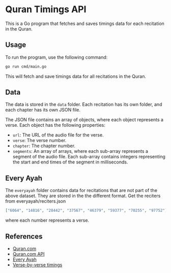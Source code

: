 # Quran Timings API

This is a Go program that fetches and saves timings data for each recitation in the Quran.

## Usage

To run the program, use the following command:

```bash
go run cmd/main.go
```

This will fetch and save timings data for all recitations in the Quran.

## Data

The data is stored in the `data` folder. Each recitation has its own folder, and each chapter has its own JSON file.

The JSON file contains an array of objects, where each object represents a verse. Each object has the following properties:

- `url`: The URL of the audio file for the verse.
- `verse`: The verse number.
- `chapter`: The chapter number.
- `segments`: An array of arrays, where each sub-array represents a segment of the audio file. Each sub-array contains integers representing the start and end times of the segment in milliseconds.

## Every Ayah

The `everyayah` folder contains data for recitations that are not part of the above dataset. They are stored in the the different format. Get the reciters from everyayah/reciters.json

```json
["6064", "14816", "28442", "37567", "46379", "59377", "70255", "97752"]
```

where each number represents a verse.

## References

- [Quran.com](https://quran.com/)
- [Quran.com API](https://api-docs.quran.com/)
- [Every Ayah](https://everyayah.com/)
- [Verse-by-verse timings](http://versebyversequran.com)
